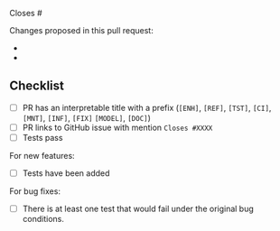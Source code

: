 <!--- Until this PR is ready for review, you can include the [WIP] tag in its title, or create a draft PR. -->


<!---
Below is a suggested pull request template.
It's designed to capture info we've found to be useful in reviewing pull requests, but feel free to add more details you feel are relevant/necessary.
-->

<!-- 
Please indicate after the # which issue you're closing with this PR, if applicable.
If the PR closes multiple issues, include "closes" before each one is listed.
You can also link to other issues if necessary, e.g. "See also #1234".

https://help.github.com/articles/closing-issues-using-keywords
-->
Closes #

<!-- 
Please give a brief overview of what has changed or been added in the PR.
This can include anything specific the maintainers should be looking for when they review the PR.
-->
Changes proposed in this pull request:

-
-

<!-- To be checked off by reviewers -->
## Checklist

- [ ] PR has an interpretable title with a prefix (`[ENH]`, `[REF]`, `[TST]`, `[CI]`, `[MNT]`, `[INF]`, `[FIX]` `[MODEL]`, `[DOC]`)
- [ ] PR links to GitHub issue with mention `Closes #XXXX`
- [ ] Tests pass

For new features:
- [ ] Tests have been added

For bug fixes:
- [ ] There is at least one test that would fail under the original bug conditions.
